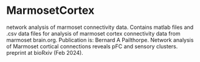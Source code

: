 # MarmosetCortex
 network analysis of marmoset connectivity data.
Contains matlab files and .csv data files for analysis
of marmoset cortex connectivity data from marmoset brain.org.
Publication is: Bernard A Pailthorpe. Network analysis of Marmoset cortical connections reveals pFC and sensory clusters. preprint at bioRxiv (Feb 2024).


